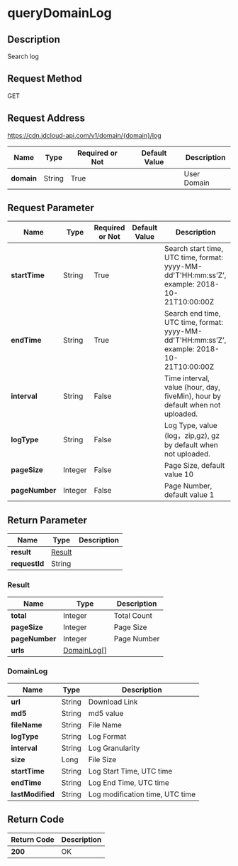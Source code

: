 # queryDomainLog


## Description
Search log

## Request Method
GET

## Request Address
https://cdn.jdcloud-api.com/v1/domain/{domain}/log

|Name|Type|Required or Not|Default Value|Description|
|---|---|---|---|---|
|**domain**|String|True| |User Domain|

## Request Parameter
|Name|Type|Required or Not|Default Value|Description|
|---|---|---|---|---|
|**startTime**|String|True| |Search start time, UTC time, format: yyyy-MM-dd'T'HH:mm:ss’Z’, example: 2018-10-21T10:00:00Z|
|**endTime**|String|True| |Search end time, UTC time, format: yyyy-MM-dd'T'HH:mm:ss’Z’, example: 2018-10-21T10:00:00Z|
|**interval**|String|False| |Time interval, value (hour, day, fiveMin), hour by default when not uploaded.|
|**logType**|String|False| |Log Type, value (log，zip,gz), gz by default when not uploaded.|
|**pageSize**|Integer|False| |Page Size, default value 10|
|**pageNumber**|Integer|False| |Page Number, default value 1|


## Return Parameter
|Name|Type|Description|
|---|---|---|
|**result**|[Result](querydomainlog#result)| |
|**requestId**|String| |

### <div id="result">Result</div>
|Name|Type|Description|
|---|---|---|
|**total**|Integer|Total Count|
|**pageSize**|Integer|Page Size|
|**pageNumber**|Integer|Page Number|
|**urls**|[DomainLog[]](querydomainlog#domainlog)| |
### <div id="domainlog">DomainLog</div>
|Name|Type|Description|
|---|---|---|
|**url**|String|Download Link|
|**md5**|String|md5 value|
|**fileName**|String|File Name|
|**logType**|String|Log Format|
|**interval**|String|Log Granularity|
|**size**|Long|File Size|
|**startTime**|String|Log Start Time, UTC time|
|**endTime**|String|Log End Time, UTC time|
|**lastModified**|String|Log modification time, UTC time|

## Return Code
|Return Code|Description|
|---|---|
|**200**|OK|